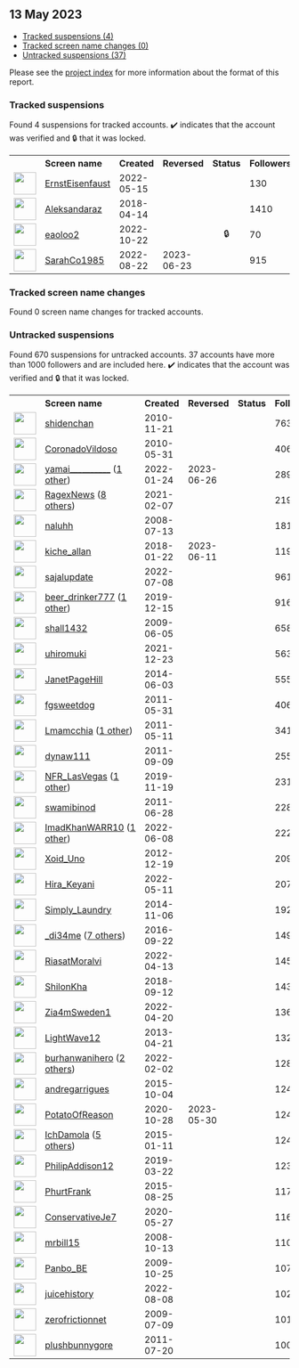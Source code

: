 ## 13 May 2023

* [Tracked suspensions (4)](#tracked-suspensions)
* [Tracked screen name changes (0)](#tracked-screen-name-changes)
* [Untracked suspensions (37)](#untracked-suspensions)

Please see the [project index](https://github.com/travisbrown/twitter-watch) for more information about the format of this report.

### Tracked suspensions

Found 4 suspensions for tracked accounts.
  ✔️ indicates that the account was verified and 🔒 that it was locked.

<table>
    <tr>
        <th></th>
        <th align="left">Screen name</th>
        <th align="left">Created</th>
        <th align="left">Reversed</th>
        <th align="left">Status</th>
        <th align="left">Followers</th>
        <th align="left">Ranking</th></tr>
    </tr>
        <tr>
            <td><a href="https://twitter.com/intent/user?user_id=1525941197667127296">
                <img src="https://pbs.twimg.com/profile_images/1525943355569364993/RXzbA9Di_normal.jpg" width="40px" height="40px" align="center"/></a>
            </td>
            <td>
                <a href="https://twitter.com/ErnstEisenfaust">ErnstEisenfaust</a></td>
            <td>2022-05-15</td>
            <td></td>
            <td align="center"></td>
            <td>130</td>
            <td>28279</td>
        </tr>
        <tr>
            <td><a href="https://twitter.com/intent/user?user_id=985173084565983232">
                <img src="https://pbs.twimg.com/profile_images/1467886442214875145/zzGBZIEa_normal.jpg" width="40px" height="40px" align="center"/></a>
            </td>
            <td>
                <a href="https://twitter.com/Aleksandaraz">Aleksandaraz</a></td>
            <td>2018-04-14</td>
            <td></td>
            <td align="center"></td>
            <td>1410</td>
            <td>35189</td>
        </tr>
        <tr>
            <td><a href="https://twitter.com/intent/user?user_id=1583882966211633153">
                <img src="https://pbs.twimg.com/profile_images/1598739218821517325/4tO0OXz0_normal.jpg" width="40px" height="40px" align="center"/></a>
            </td>
            <td>
                <a href="https://twitter.com/eaoloo2">eaoloo2</a></td>
            <td>2022-10-22</td>
            <td></td>
            <td align="center">🔒</td>
            <td>70</td>
            <td>66554</td>
        </tr>
        <tr>
            <td><a href="https://twitter.com/intent/user?user_id=1561524488688132096">
                <img src="https://pbs.twimg.com/profile_images/1574439190934085640/y1IkYCC__normal.jpg" width="40px" height="40px" align="center"/></a>
            </td>
            <td>
                <a href="https://twitter.com/SarahCo1985">SarahCo1985</a></td>
            <td>2022-08-22</td>
            <td>2023-06-23</td>
            <td align="center"></td>
            <td>915</td>
            <td>89124</td>
        </tr></table>

### Tracked screen name changes

Found 0 screen name changes for tracked accounts.

### Untracked suspensions

Found 670 suspensions for untracked accounts.
37 accounts have more than 1000 followers and are included here.
  ✔️ indicates that the account was verified and 🔒 that it was locked.

<table>
    <tr>
        <th></th>
        <th align="left">Screen name</th>
        <th align="left">Created</th>
        <th align="left">Reversed</th>
        <th align="left">Status</th>
        <th align="left">Followers</th>
    </tr>
        <tr>
            <td><a href="https://twitter.com/intent/user?user_id=218025638">
                <img src="https://pbs.twimg.com/profile_images/1499388196081532929/qO08Euq3_normal.jpg" width="40px" height="40px" align="center"/></a>
            </td>
            <td>
                <a href="https://twitter.com/shidenchan">shidenchan</a></td>
            <td>2010-11-21</td>
            <td></td>
            <td align="center"></td>
            <td>76354</td>
        </tr>
        <tr>
            <td><a href="https://twitter.com/intent/user?user_id=150135944">
                <img src="https://pbs.twimg.com/profile_images/1317485651412004864/bYwwgNDn_normal.jpg" width="40px" height="40px" align="center"/></a>
            </td>
            <td>
                <a href="https://twitter.com/CoronadoVildoso">CoronadoVildoso</a></td>
            <td>2010-05-31</td>
            <td></td>
            <td align="center"></td>
            <td>40611</td>
        </tr>
        <tr>
            <td><a href="https://twitter.com/intent/user?user_id=1485717287974084608">
                <img src="https://pbs.twimg.com/profile_images/1591083112745750530/5nZjpCJE_normal.jpg" width="40px" height="40px" align="center"/></a>
            </td>
            <td>
                <a href="https://twitter.com/yamai__________">yamai__________</a>&nbsp;(<a href="https://api.memory.lol/v1/tw/id/1485717287974084608">1 other</a>)&nbsp;</td>
            <td>2022-01-24</td>
            <td>2023-06-26</td>
            <td align="center"></td>
            <td>28981</td>
        </tr>
        <tr>
            <td><a href="https://twitter.com/intent/user?user_id=1358407119817433089">
                <img src="https://pbs.twimg.com/profile_images/1553496119673606145/jZYbZ277_normal.jpg" width="40px" height="40px" align="center"/></a>
            </td>
            <td>
                <a href="https://twitter.com/RagexNews">RagexNews</a>&nbsp;(<a href="https://api.memory.lol/v1/tw/id/1358407119817433089">8 others</a>)&nbsp;</td>
            <td>2021-02-07</td>
            <td></td>
            <td align="center"></td>
            <td>21988</td>
        </tr>
        <tr>
            <td><a href="https://twitter.com/intent/user?user_id=15413333">
                <img src="https://pbs.twimg.com/profile_images/1454268806763798533/ismiJXEe_normal.jpg" width="40px" height="40px" align="center"/></a>
            </td>
            <td>
                <a href="https://twitter.com/naluhh">naluhh</a></td>
            <td>2008-07-13</td>
            <td></td>
            <td align="center"></td>
            <td>18119</td>
        </tr>
        <tr>
            <td><a href="https://twitter.com/intent/user?user_id=955418800098283526">
                <img src="https://pbs.twimg.com/profile_images/1243992936683012096/8RdFul5z_normal.jpg" width="40px" height="40px" align="center"/></a>
            </td>
            <td>
                <a href="https://twitter.com/kiche_allan">kiche_allan</a></td>
            <td>2018-01-22</td>
            <td>2023-06-11</td>
            <td align="center"></td>
            <td>11995</td>
        </tr>
        <tr>
            <td><a href="https://twitter.com/intent/user?user_id=1545371949442154497">
                <img src="https://pbs.twimg.com/profile_images/1556099525512658948/niHqc_pG_normal.jpg" width="40px" height="40px" align="center"/></a>
            </td>
            <td>
                <a href="https://twitter.com/sajalupdate">sajalupdate</a></td>
            <td>2022-07-08</td>
            <td></td>
            <td align="center"></td>
            <td>9618</td>
        </tr>
        <tr>
            <td><a href="https://twitter.com/intent/user?user_id=1206224608472551424">
                <img src="https://pbs.twimg.com/profile_images/1598292349251117070/Pq9VPTAW_normal.jpg" width="40px" height="40px" align="center"/></a>
            </td>
            <td>
                <a href="https://twitter.com/beer_drinker777">beer_drinker777</a>&nbsp;(<a href="https://api.memory.lol/v1/tw/id/1206224608472551424">1 other</a>)&nbsp;</td>
            <td>2019-12-15</td>
            <td></td>
            <td align="center"></td>
            <td>9160</td>
        </tr>
        <tr>
            <td><a href="https://twitter.com/intent/user?user_id=44946519">
                <img src="https://pbs.twimg.com/profile_images/1470112196671807490/TVwWpg6h_normal.jpg" width="40px" height="40px" align="center"/></a>
            </td>
            <td>
                <a href="https://twitter.com/shall1432">shall1432</a></td>
            <td>2009-06-05</td>
            <td></td>
            <td align="center"></td>
            <td>6584</td>
        </tr>
        <tr>
            <td><a href="https://twitter.com/intent/user?user_id=1473819561770516480">
                <img src="https://pbs.twimg.com/profile_images/1517643669394038784/mW94d2b2_normal.jpg" width="40px" height="40px" align="center"/></a>
            </td>
            <td>
                <a href="https://twitter.com/uhiromuki">uhiromuki</a></td>
            <td>2021-12-23</td>
            <td></td>
            <td align="center"></td>
            <td>5635</td>
        </tr>
        <tr>
            <td><a href="https://twitter.com/intent/user?user_id=2543951930">
                <img src="https://pbs.twimg.com/profile_images/481158989174951936/dPJbo2az_normal.jpeg" width="40px" height="40px" align="center"/></a>
            </td>
            <td>
                <a href="https://twitter.com/JanetPageHill">JanetPageHill</a></td>
            <td>2014-06-03</td>
            <td></td>
            <td align="center"></td>
            <td>5559</td>
        </tr>
        <tr>
            <td><a href="https://twitter.com/intent/user?user_id=308500560">
                <img src="https://pbs.twimg.com/profile_images/1328667396010340354/5-Ngk_uZ_normal.jpg" width="40px" height="40px" align="center"/></a>
            </td>
            <td>
                <a href="https://twitter.com/fgsweetdog">fgsweetdog</a></td>
            <td>2011-05-31</td>
            <td></td>
            <td align="center"></td>
            <td>4062</td>
        </tr>
        <tr>
            <td><a href="https://twitter.com/intent/user?user_id=296895984">
                <img src="https://pbs.twimg.com/profile_images/1583430065215352833/C7EeMCMj_normal.jpg" width="40px" height="40px" align="center"/></a>
            </td>
            <td>
                <a href="https://twitter.com/Lmamcchia">Lmamcchia</a>&nbsp;(<a href="https://api.memory.lol/v1/tw/id/296895984">1 other</a>)&nbsp;</td>
            <td>2011-05-11</td>
            <td></td>
            <td align="center"></td>
            <td>3414</td>
        </tr>
        <tr>
            <td><a href="https://twitter.com/intent/user?user_id=370472589">
                <img src="https://pbs.twimg.com/profile_images/1508109334797901824/4oR7AlnD_normal.jpg" width="40px" height="40px" align="center"/></a>
            </td>
            <td>
                <a href="https://twitter.com/dynaw111">dynaw111</a></td>
            <td>2011-09-09</td>
            <td></td>
            <td align="center"></td>
            <td>2551</td>
        </tr>
        <tr>
            <td><a href="https://twitter.com/intent/user?user_id=1196759734814035969">
                <img src="https://pbs.twimg.com/profile_images/1483764554157166593/vSlWsPeC_normal.jpg" width="40px" height="40px" align="center"/></a>
            </td>
            <td>
                <a href="https://twitter.com/NFR_LasVegas">NFR_LasVegas</a>&nbsp;(<a href="https://api.memory.lol/v1/tw/id/1196759734814035969">1 other</a>)&nbsp;</td>
            <td>2019-11-19</td>
            <td></td>
            <td align="center"></td>
            <td>2317</td>
        </tr>
        <tr>
            <td><a href="https://twitter.com/intent/user?user_id=325312255">
                <img src="https://pbs.twimg.com/profile_images/876726485188530176/7uSs3AEX_normal.jpg" width="40px" height="40px" align="center"/></a>
            </td>
            <td>
                <a href="https://twitter.com/swamibinod">swamibinod</a></td>
            <td>2011-06-28</td>
            <td></td>
            <td align="center"></td>
            <td>2289</td>
        </tr>
        <tr>
            <td><a href="https://twitter.com/intent/user?user_id=1534520740074205184">
                <img src="https://pbs.twimg.com/profile_images/1597290595650883584/_H4wyLBa_normal.jpg" width="40px" height="40px" align="center"/></a>
            </td>
            <td>
                <a href="https://twitter.com/ImadKhanWARR10">ImadKhanWARR10</a>&nbsp;(<a href="https://api.memory.lol/v1/tw/id/1534520740074205184">1 other</a>)&nbsp;</td>
            <td>2022-06-08</td>
            <td></td>
            <td align="center"></td>
            <td>2223</td>
        </tr>
        <tr>
            <td><a href="https://twitter.com/intent/user?user_id=1023129756">
                <img src="https://pbs.twimg.com/profile_images/1586709737797722112/RFH1ASDz_normal.jpg" width="40px" height="40px" align="center"/></a>
            </td>
            <td>
                <a href="https://twitter.com/Xoid_Uno">Xoid_Uno</a></td>
            <td>2012-12-19</td>
            <td></td>
            <td align="center"></td>
            <td>2095</td>
        </tr>
        <tr>
            <td><a href="https://twitter.com/intent/user?user_id=1524334993425993728">
                <img src="https://pbs.twimg.com/profile_images/1550331609219342336/4NPMJz-M_normal.jpg" width="40px" height="40px" align="center"/></a>
            </td>
            <td>
                <a href="https://twitter.com/Hira_Keyani">Hira_Keyani</a></td>
            <td>2022-05-11</td>
            <td></td>
            <td align="center"></td>
            <td>2072</td>
        </tr>
        <tr>
            <td><a href="https://twitter.com/intent/user?user_id=2864475543">
                <img src="https://pbs.twimg.com/profile_images/617426975494270976/-AhIgv98_normal.png" width="40px" height="40px" align="center"/></a>
            </td>
            <td>
                <a href="https://twitter.com/Simply_Laundry">Simply_Laundry</a></td>
            <td>2014-11-06</td>
            <td></td>
            <td align="center"></td>
            <td>1929</td>
        </tr>
        <tr>
            <td><a href="https://twitter.com/intent/user?user_id=778780765572259840">
                <img src="https://pbs.twimg.com/profile_images/1593921722150961152/RkqXuKzn_normal.jpg" width="40px" height="40px" align="center"/></a>
            </td>
            <td>
                <a href="https://twitter.com/_di34me">_di34me</a>&nbsp;(<a href="https://api.memory.lol/v1/tw/id/778780765572259840">7 others</a>)&nbsp;</td>
            <td>2016-09-22</td>
            <td></td>
            <td align="center"></td>
            <td>1496</td>
        </tr>
        <tr>
            <td><a href="https://twitter.com/intent/user?user_id=1514118430403842051">
                <img src="https://pbs.twimg.com/profile_images/1593308212417236992/NbZzlyr4_normal.jpg" width="40px" height="40px" align="center"/></a>
            </td>
            <td>
                <a href="https://twitter.com/RiasatMoralvi">RiasatMoralvi</a></td>
            <td>2022-04-13</td>
            <td></td>
            <td align="center"></td>
            <td>1455</td>
        </tr>
        <tr>
            <td><a href="https://twitter.com/intent/user?user_id=1039721332781531137">
                <img src="https://pbs.twimg.com/profile_images/1573369267994693632/bpQZcL2w_normal.jpg" width="40px" height="40px" align="center"/></a>
            </td>
            <td>
                <a href="https://twitter.com/ShilonKha">ShilonKha</a></td>
            <td>2018-09-12</td>
            <td></td>
            <td align="center"></td>
            <td>1434</td>
        </tr>
        <tr>
            <td><a href="https://twitter.com/intent/user?user_id=1516790264014200840">
                <img src="https://pbs.twimg.com/profile_images/1558422497292427265/iQs8WrrI_normal.jpg" width="40px" height="40px" align="center"/></a>
            </td>
            <td>
                <a href="https://twitter.com/Zia4mSweden1">Zia4mSweden1</a></td>
            <td>2022-04-20</td>
            <td></td>
            <td align="center"></td>
            <td>1365</td>
        </tr>
        <tr>
            <td><a href="https://twitter.com/intent/user?user_id=1369825958">
                <img src="https://pbs.twimg.com/profile_images/1119260814974816258/li_MX_Xm_normal.png" width="40px" height="40px" align="center"/></a>
            </td>
            <td>
                <a href="https://twitter.com/LightWave12">LightWave12</a></td>
            <td>2013-04-21</td>
            <td></td>
            <td align="center"></td>
            <td>1320</td>
        </tr>
        <tr>
            <td><a href="https://twitter.com/intent/user?user_id=1488835451205169160">
                <img src="https://pbs.twimg.com/profile_images/1595773055715971076/7L2RvqAZ_normal.jpg" width="40px" height="40px" align="center"/></a>
            </td>
            <td>
                <a href="https://twitter.com/burhanwanihero">burhanwanihero</a>&nbsp;(<a href="https://api.memory.lol/v1/tw/id/1488835451205169160">2 others</a>)&nbsp;</td>
            <td>2022-02-02</td>
            <td></td>
            <td align="center"></td>
            <td>1287</td>
        </tr>
        <tr>
            <td><a href="https://twitter.com/intent/user?user_id=3860400383">
                <img src="https://pbs.twimg.com/profile_images/1017591833138991104/t1v-0KWv_normal.jpg" width="40px" height="40px" align="center"/></a>
            </td>
            <td>
                <a href="https://twitter.com/andregarrigues">andregarrigues</a></td>
            <td>2015-10-04</td>
            <td></td>
            <td align="center"></td>
            <td>1244</td>
        </tr>
        <tr>
            <td><a href="https://twitter.com/intent/user?user_id=1321268718635261960">
                <img src="https://pbs.twimg.com/profile_images/1321270880283054082/k4OSLl9T_normal.jpg" width="40px" height="40px" align="center"/></a>
            </td>
            <td>
                <a href="https://twitter.com/PotatoOfReason">PotatoOfReason</a></td>
            <td>2020-10-28</td>
            <td>2023-05-30</td>
            <td align="center"></td>
            <td>1244</td>
        </tr>
        <tr>
            <td><a href="https://twitter.com/intent/user?user_id=2973437525">
                <img src="https://pbs.twimg.com/profile_images/1589555030457188353/ll78QEOy_normal.jpg" width="40px" height="40px" align="center"/></a>
            </td>
            <td>
                <a href="https://twitter.com/IchDamola">IchDamola</a>&nbsp;(<a href="https://api.memory.lol/v1/tw/id/2973437525">5 others</a>)&nbsp;</td>
            <td>2015-01-11</td>
            <td></td>
            <td align="center"></td>
            <td>1240</td>
        </tr>
        <tr>
            <td><a href="https://twitter.com/intent/user?user_id=1109109356107362305">
                <img src="https://pbs.twimg.com/profile_images/1598586984599003136/si77BL9p_normal.jpg" width="40px" height="40px" align="center"/></a>
            </td>
            <td>
                <a href="https://twitter.com/PhilipAddison12">PhilipAddison12</a></td>
            <td>2019-03-22</td>
            <td></td>
            <td align="center"></td>
            <td>1230</td>
        </tr>
        <tr>
            <td><a href="https://twitter.com/intent/user?user_id=3439623525">
                <img src="https://pbs.twimg.com/profile_images/1532281496018599939/Xebc4IVA_normal.jpg" width="40px" height="40px" align="center"/></a>
            </td>
            <td>
                <a href="https://twitter.com/PhurtFrank">PhurtFrank</a></td>
            <td>2015-08-25</td>
            <td></td>
            <td align="center"></td>
            <td>1172</td>
        </tr>
        <tr>
            <td><a href="https://twitter.com/intent/user?user_id=1265588565045653509">
                <img src="https://pbs.twimg.com/profile_images/1297082347297411072/mUbP9Zrl_normal.jpg" width="40px" height="40px" align="center"/></a>
            </td>
            <td>
                <a href="https://twitter.com/ConservativeJe7">ConservativeJe7</a></td>
            <td>2020-05-27</td>
            <td></td>
            <td align="center"></td>
            <td>1167</td>
        </tr>
        <tr>
            <td><a href="https://twitter.com/intent/user?user_id=16722645">
                <img src="https://pbs.twimg.com/profile_images/717463934/01YearbookYourself_1996_normal.jpg" width="40px" height="40px" align="center"/></a>
            </td>
            <td>
                <a href="https://twitter.com/mrbill15">mrbill15</a></td>
            <td>2008-10-13</td>
            <td></td>
            <td align="center"></td>
            <td>1107</td>
        </tr>
        <tr>
            <td><a href="https://twitter.com/intent/user?user_id=85141346">
                <img src="https://pbs.twimg.com/profile_images/1037728847272148992/J4Tiz03z_normal.jpg" width="40px" height="40px" align="center"/></a>
            </td>
            <td>
                <a href="https://twitter.com/Panbo_BE">Panbo_BE</a></td>
            <td>2009-10-25</td>
            <td></td>
            <td align="center"></td>
            <td>1078</td>
        </tr>
        <tr>
            <td><a href="https://twitter.com/intent/user?user_id=1556784869606400002">
                <img src="https://pbs.twimg.com/profile_images/1597774397770801157/3ywnPzsf_normal.jpg" width="40px" height="40px" align="center"/></a>
            </td>
            <td>
                <a href="https://twitter.com/juicehistory">juicehistory</a></td>
            <td>2022-08-08</td>
            <td></td>
            <td align="center"></td>
            <td>1020</td>
        </tr>
        <tr>
            <td><a href="https://twitter.com/intent/user?user_id=55162841">
                <img src="https://pbs.twimg.com/profile_images/305111987/howie_normal.jpg" width="40px" height="40px" align="center"/></a>
            </td>
            <td>
                <a href="https://twitter.com/zerofrictionnet">zerofrictionnet</a></td>
            <td>2009-07-09</td>
            <td></td>
            <td align="center"></td>
            <td>1011</td>
        </tr>
        <tr>
            <td><a href="https://twitter.com/intent/user?user_id=339308159">
                <img src="https://pbs.twimg.com/profile_images/1480595171465125894/j2wNokBk_normal.jpg" width="40px" height="40px" align="center"/></a>
            </td>
            <td>
                <a href="https://twitter.com/plushbunnygore">plushbunnygore</a></td>
            <td>2011-07-20</td>
            <td></td>
            <td align="center"></td>
            <td>1000</td>
        </tr></table>
